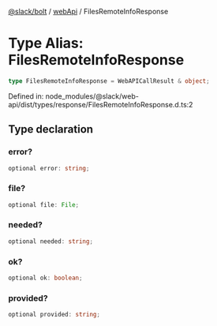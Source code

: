 [@slack/bolt](../../../../index.md) / [webApi](../index.md) / FilesRemoteInfoResponse

# Type Alias: FilesRemoteInfoResponse

```ts
type FilesRemoteInfoResponse = WebAPICallResult & object;
```

Defined in: node\_modules/@slack/web-api/dist/types/response/FilesRemoteInfoResponse.d.ts:2

## Type declaration

### error?

```ts
optional error: string;
```

### file?

```ts
optional file: File;
```

### needed?

```ts
optional needed: string;
```

### ok?

```ts
optional ok: boolean;
```

### provided?

```ts
optional provided: string;
```
